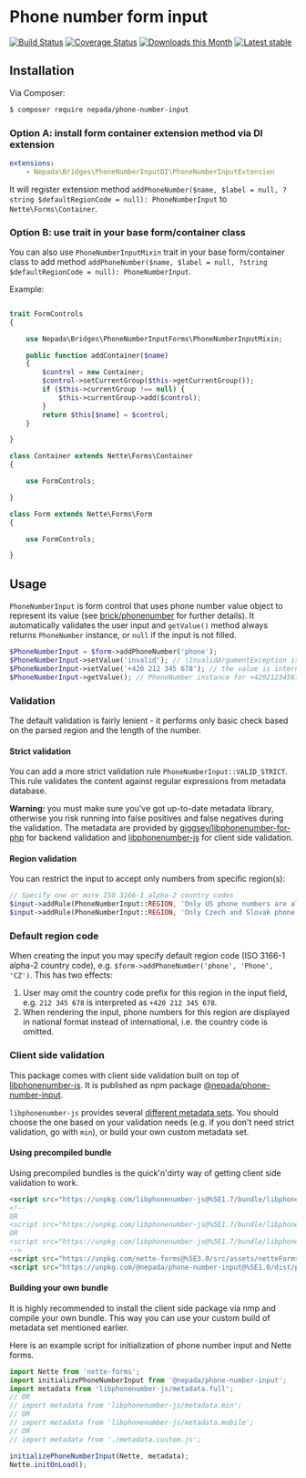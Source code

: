 Phone number form input
=======================

[![Build Status](https://github.com/nepada/phone-number-input/workflows/CI/badge.svg)](https://github.com/nepada/phone-number-input/actions?query=workflow%3ACI+branch%3Amaster)
[![Coverage Status](https://coveralls.io/repos/github/nepada/phone-number-input/badge.svg?branch=master)](https://coveralls.io/github/nepada/phone-number-input?branch=master)
[![Downloads this Month](https://img.shields.io/packagist/dm/nepada/phone-number-input.svg)](https://packagist.org/packages/nepada/phone-number-input)
[![Latest stable](https://img.shields.io/packagist/v/nepada/phone-number-input.svg)](https://packagist.org/packages/nepada/phone-number-input)


Installation
------------

Via Composer:

```sh
$ composer require nepada/phone-number-input
```

### Option A: install form container extension method via DI extension

```yaml
extensions:
    - Nepada\Bridges\PhoneNumberInputDI\PhoneNumberInputExtension
```

It will register extension method `addPhoneNumber($name, $label = null, ?string $defaultRegionCode = null): PhoneNumberInput` to `Nette\Forms\Container`.


### Option B: use trait in your base form/container class

You can also use `PhoneNumberInputMixin` trait in your base form/container class to add method `addPhoneNumber($name, $label = null, ?string $defaultRegionCode = null): PhoneNumberInput`.

Example:

```php

trait FormControls
{

    use Nepada\Bridges\PhoneNumberInputForms\PhoneNumberInputMixin;

    public function addContainer($name)
    {
        $control = new Container;
        $control->setCurrentGroup($this->getCurrentGroup());
        if ($this->currentGroup !== null) {
            $this->currentGroup->add($control);
        }
        return $this[$name] = $control;
    }

}

class Container extends Nette\Forms\Container
{

    use FormControls;

}

class Form extends Nette\Forms\Form
{

    use FormControls;

}

``` 


Usage
-----

`PhoneNumberInput` is form control that uses phone number value object to represent its value (see [brick/phonenumber](https://github.com/brick/phonenumber) for further details).
It automatically validates the user input and `getValue()` method always returns `PhoneNumber` instance, or `null` if the input is not filled.

```php
$PhoneNumberInput = $form->addPhoneNumber('phone');
$PhoneNumberInput->setValue('invalid'); // \InvalidArgumentException is thrown
$PhoneNumberInput->setValue('+420 212 345 678'); // the value is internally converted to PhoneNumber value object
$PhoneNumberInput->getValue(); // PhoneNumber instance for +420212345678 
```


### Validation

The default validation is fairly lenient - it performs only basic check based on the parsed region and the length of the number.

#### Strict validation

You can add a more strict validation rule `PhoneNumberInput::VALID_STRICT`.
This rule validates the content against regular expressions from metadata database.

**Warning:** you must make sure you've got up-to-date metadata library, otherwise you risk running into false positives and false negatives during the validation.
The metadata are provided by [giggsey/libphonenumber-for-php](https://github.com/giggsey/libphonenumber-for-php) for backend validation and [libphonenumber-js](https://yarnpkg.com/package/libphonenumber-js) for client side validation.

#### Region validation

You can restrict the input to accept only numbers from specific region(s):
```php
// Specify one or more ISO 3166-1 alpha-2 country codes
$input->addRule(PhoneNumberInput::REGION, 'Only US phone numbers are allowed', 'US');
$input->addRule(PhoneNumberInput::REGION, 'Only Czech and Slovak phone numbers are allowed', ['CZ', 'SK']);
```

### Default region code

When creating the input you may specify default region code (ISO 3166-1 alpha-2 country code), e.g. `$form->addPhoneNumber('phone', 'Phone', 'CZ')`. This has two effects:
1) User may omit the country code prefix for this region in the input field, e.g. `212 345 678` is interpreted as `+420 212 345 678`.
2) When rendering the input, phone numbers for this region are displayed in national format instead of international, i.e. the country code is omitted.


### Client side validation

This package comes with client side validation built on top of [libphonenumber-js](https://yarnpkg.com/package/libphonenumber-js). It is published as npm package [@nepada/phone-number-input](https://yarnpkg.com/package/@nepada/phone-number-input).

`libphonenumber-js` provides several [different metadata sets](https://gitlab.com/catamphetamine/libphonenumber-js#customizing-metadata). You should choose the one based on your validation needs (e.g. if you don't need strict validation, go with `min`), or build your own custom metadata set.

#### Using precompiled bundle

Using precompiled bundles is the quick'n'dirty way of getting client side validation to work.

```html
<script src="https://unpkg.com/libphonenumber-js@%5E1.7/bundle/libphonenumber-max.js"></script>
<!--
OR
<script src="https://unpkg.com/libphonenumber-js@%5E1.7/bundle/libphonenumber-min.js"></script>
OR
<script src="https://unpkg.com/libphonenumber-js@%5E1.7/bundle/libphonenumber-mobile.js"></script>
-->
<script src="https://unpkg.com/nette-forms@%5E3.0/src/assets/netteForms.min.js"></script>
<script src="https://unpkg.com/@nepada/phone-number-input@%5E1.0/dist/phone-number-input.min.js"></script>
```

#### Building your own bundle

It is highly recommended to install the client side package via nmp and compile your own bundle. This way you can use your custom build of metadata set mentioned earlier.

Here is an example script for initialization of phone number input and Nette forms.  

```js
import Nette from 'nette-forms';
import initializePhoneNumberInput from '@nepada/phone-number-input';
import metadata from 'libphonenumber-js/metadata.full';
// OR
// import metadata from 'libphonenumber-js/metadata.min';
// OR
// import metadata from 'libphonenumber-js/metadata.mobile';
// OR
// import metadata from './metadata.custom.js';

initializePhoneNumberInput(Nette, metadata);
Nette.initOnLoad();

```
